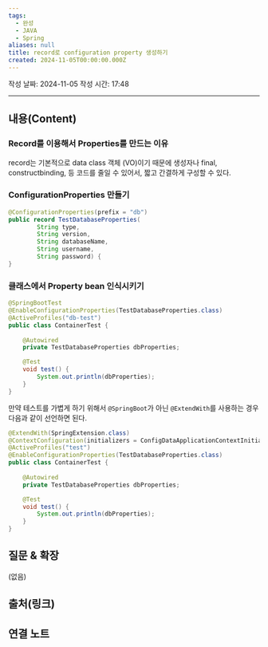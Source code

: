 ```yaml
---
tags:
  - 완성
  - JAVA
  - Spring
aliases: null
title: record로 configuration property 생성하기
created: 2024-11-05T00:00:00.000Z
---
```

작성 날짜: 2024-11-05
작성 시간: 17:48


----
## 내용(Content)

### Record를 이용해서 Properties를 만드는 이유

record는 기본적으로 data class 객체 (VO)이기 때문에 생성자나 final, constructbinding,  등 코드를 줄일 수 있어서, 짧고 간결하게 구성할 수 있다.


### ConfigurationProperties 만들기

```java
@ConfigurationProperties(prefix = "db")
public record TestDatabaseProperties(
		String type,
		String version, 
		String databaseName, 
		String username,
        String password) {
}

```

### 클래스에서 Property bean 인식시키기

```java
@SpringBootTest
@EnableConfigurationProperties(TestDatabaseProperties.class)
@ActiveProfiles("db-test")
public class ContainerTest {
    
    @Autowired
    private TestDatabaseProperties dbProperties;

    @Test
    void test() {
        System.out.println(dbProperties);
    }
}
```

만약 테스트를 가볍게 하기 위해서 `@SpringBoot`가 아닌 `@ExtendWith`를 사용하는 경우 다음과 같이 선언하면 된다.


```java
@ExtendWith(SpringExtension.class)
@ContextConfiguration(initializers = ConfigDataApplicationContextInitializer.class)
@ActiveProfiles("test")
@EnableConfigurationProperties(TestDatabaseProperties.class)
public class ContainerTest {
    
    @Autowired
    private TestDatabaseProperties dbProperties;

    @Test
    void test() {
        System.out.println(dbProperties);
    }
}
```
## 질문 & 확장

(없음)

## 출처(링크)


## 연결 노트










